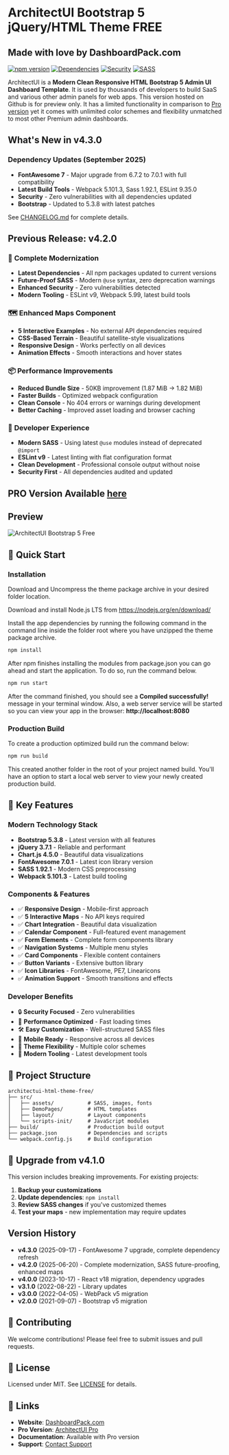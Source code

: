 # ArchitectUI Bootstrap 5 jQuery/HTML Theme FREE
## Made with love by DashboardPack.com

[![npm version](https://img.shields.io/badge/version-4.3.0-blue.svg)](https://github.com/DashboardPack/architectui-html-theme-free)
[![Dependencies](https://img.shields.io/badge/dependencies-up%20to%20date-brightgreen.svg)](package.json)
[![Security](https://img.shields.io/badge/security-0%20vulnerabilities-brightgreen.svg)](package.json)
[![SASS](https://img.shields.io/badge/SASS-modernized-purple.svg)](src/assets/)

ArchitectUI is a **Modern Clean Responsive HTML Bootstrap 5 Admin UI Dashboard Template**. It is used by thousands of developers to build SaaS and various other admin panels for web apps. This version hosted on Github is for preview only. It has a limited functionality in comparison to [Pro version](https://dashboardpack.com/theme-details/architectui-dashboard-html-pro/) yet it comes with unlimited color schemes and flexibility unmatched to most other Premium admin dashboards.

## What's New in v4.3.0

### **Dependency Updates (September 2025)**
- **FontAwesome 7** - Major upgrade from 6.7.2 to 7.0.1 with full compatibility
- **Latest Build Tools** - Webpack 5.101.3, Sass 1.92.1, ESLint 9.35.0
- **Security** - Zero vulnerabilities with all dependencies updated
- **Bootstrap** - Updated to 5.3.8 with latest patches

See [CHANGELOG.md](Changelog.md) for complete details.

## Previous Release: v4.2.0

### 🚀 **Complete Modernization**
- **Latest Dependencies** - All npm packages updated to current versions
- **Future-Proof SASS** - Modern `@use` syntax, zero deprecation warnings
- **Enhanced Security** - Zero vulnerabilities detected
- **Modern Tooling** - ESLint v9, Webpack 5.99, latest build tools

### 🗺️ **Enhanced Maps Component**
- **5 Interactive Examples** - No external API dependencies required
- **CSS-Based Terrain** - Beautiful satellite-style visualizations
- **Responsive Design** - Works perfectly on all devices
- **Animation Effects** - Smooth interactions and hover states

### 📦 **Performance Improvements**
- **Reduced Bundle Size** - 50KB improvement (1.87 MiB → 1.82 MiB)
- **Faster Builds** - Optimized webpack configuration
- **Clean Console** - No 404 errors or warnings during development
- **Better Caching** - Improved asset loading and browser caching

### 🔧 **Developer Experience**
- **Modern SASS** - Using latest `@use` modules instead of deprecated `@import`
- **ESLint v9** - Latest linting with flat configuration format
- **Clean Development** - Professional console output without noise
- **Security First** - All dependencies audited and updated

## PRO Version Available [here](https://dashboardpack.com/theme-details/architectui-dashboard-html-pro/)

## Preview

![ArchitectUI Bootstrap 5 Free](https://colorlib.com/wp/wp-content/uploads/sites/2/architectui-html-free.jpg)

## 🚀 Quick Start

### Installation
Download and Uncompress the theme package archive in your desired folder location.

Download and install Node.js LTS from https://nodejs.org/en/download/

Install the app dependencies by running the following command in the command line inside the folder root where you have unzipped the theme package archive.

```bash
npm install
```

After npm finishes installing the modules from package.json you can go ahead and start the application. To do so, run the command below.

```bash
npm run start
```

After the command finished, you should see a **Compiled successfully!** message in your terminal window. Also, a web server service will be started so you can view your app in the browser: **http://localhost:8080**

### Production Build
To create a production optimized build run the command below:

```bash
npm run build
```

This created another folder in the root of your project named build. You'll have an option to start a local web server to view your newly created production build.

## 🎯 **Key Features**

### **Modern Technology Stack**
- **Bootstrap 5.3.8** - Latest version with all features
- **jQuery 3.7.1** - Reliable and performant
- **Chart.js 4.5.0** - Beautiful data visualizations
- **FontAwesome 7.0.1** - Latest icon library version
- **SASS 1.92.1** - Modern CSS preprocessing
- **Webpack 5.101.3** - Latest build tooling

### **Components & Features**
- ✅ **Responsive Design** - Mobile-first approach
- ✅ **5 Interactive Maps** - No API keys required
- ✅ **Chart Integration** - Beautiful data visualization
- ✅ **Calendar Component** - Full-featured event management
- ✅ **Form Elements** - Complete form components library
- ✅ **Navigation Systems** - Multiple menu styles
- ✅ **Card Components** - Flexible content containers
- ✅ **Button Variants** - Extensive button library
- ✅ **Icon Libraries** - FontAwesome, PE7, Linearicons
- ✅ **Animation Support** - Smooth transitions and effects

### **Developer Benefits**
- 🔒 **Security Focused** - Zero vulnerabilities
- 🚀 **Performance Optimized** - Fast loading times
- 🛠️ **Easy Customization** - Well-structured SASS files
- 📱 **Mobile Ready** - Responsive across all devices
- 🎨 **Theme Flexibility** - Multiple color schemes
- 🔧 **Modern Tooling** - Latest development tools

## 📁 **Project Structure**
```
architectui-html-theme-free/
├── src/
│   ├── assets/           # SASS, images, fonts
│   ├── DemoPages/        # HTML templates
│   ├── layout/           # Layout components
│   └── scripts-init/     # JavaScript modules
├── build/                # Production build output
├── package.json          # Dependencies and scripts
└── webpack.config.js     # Build configuration
```

## 🔄 **Upgrade from v4.1.0**
This version includes breaking improvements. For existing projects:

1. **Backup your customizations**
2. **Update dependencies**: `npm install`
3. **Review SASS changes** if you've customized themes
4. **Test your maps** - new implementation may require updates

## **Version History**
- **v4.3.0** (2025-09-17) - FontAwesome 7 upgrade, complete dependency refresh
- **v4.2.0** (2025-06-20) - Complete modernization, SASS future-proofing, enhanced maps
- **v4.0.0** (2023-10-17) - React v18 migration, dependency upgrades  
- **v3.1.0** (2022-08-22) - Library updates
- **v3.0.0** (2022-04-05) - WebPack v5 migration
- **v2.0.0** (2021-09-07) - Bootstrap v5 migration

## 🤝 **Contributing**
We welcome contributions! Please feel free to submit issues and pull requests.

## 📄 **License**
Licensed under MIT. See [LICENSE](LICENSE) for details.

## 🔗 **Links**
- **Website**: [DashboardPack.com](https://dashboardpack.com)
- **Pro Version**: [ArchitectUI Pro](https://dashboardpack.com/theme-details/architectui-dashboard-html-pro/)
- **Documentation**: Available with Pro version
- **Support**: [Contact Support](https://dashboardpack.com/contact)


